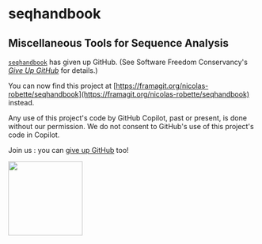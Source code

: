# seqhandbook

## Miscellaneous Tools for Sequence Analysis


[`seqhandbook`](https://nicolas-robette.frama.io/seqhandbook/) has given up GitHub. (See Software Freedom Conservancy's [*Give Up  GitHub*](https://GiveUpGitHub.org) for details.)

You can now find this project at [https://framagit.org/nicolas-robette/seqhandbook](https://framagit.org/nicolas-robette/seqhandbook) instead.

Any use of this project's code by GitHub Copilot, past or present, is done without our permission.  We do not consent to GitHub's use of this project's code in Copilot.

Join us : you can [give up GitHub](https://GiveUpGitHub.org) too!

<img src="https://sfconservancy.org/static/img/GiveUpGitHub.png" width="150" />
